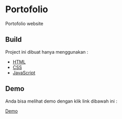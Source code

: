 
# Portofolio
Portofolio website
## Build

Project ini dibuat hanya menggunakan : 

- [HTML](https://html.spec.whatwg.org/)
- [CSS](https://www.w3.org/TR/CSS/#css)
- [JavaScript](https://www.ecma-international.org/publications-and-standards/standards/ecma-262/)



## Demo

Anda bisa melihat demo dengan klik link dibawah ini :

[Demo](https://wisnushaputra.github.io/)
